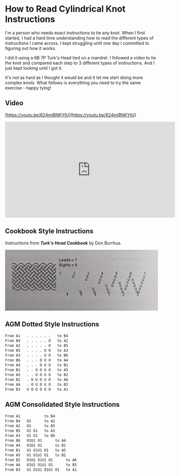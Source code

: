 # How to Read Cylindrical Knot Instructions

I'm a person who needs exact instructions to tie any knot. When I first started, I had a hard time understanding how to read the different types of instructions I came across. I kept struggling until one day I committed to figuring out how it works. 

I did it using a 6B 7P Turk's Head tied on a mandrel. I followed a video to tie the knot and compared each step to 3 different types of instructions. And I just kept looking until I got it. 

It's not as hard as I thought it would be and it let me start doing more complex knots. What follows is everything you need to try the same exercise - happy tying!

## Video

[https://youtu.be/624mjBNKYtU](https://youtu.be/624mjBNKYtU)

<iframe width="560" height="315" src="https://www.youtube.com/embed/624mjBNKYtU" title="YouTube video player" frameborder="0" allow="accelerometer; autoplay; clipboard-write; encrypted-media; gyroscope; picture-in-picture" allowfullscreen></iframe>

## Cookbook Style Instructions

Instructions from ***Turk's Head Cookbook*** by Don Burrhus. 

![Instructions from Turk's Head Cookbook](../assets/images/instructions_thk-7l-6b_cookbook-style.jpg)


## AGM Dotted Style Instructions

```
From A1   . . . . . .   to B4
From B4   . . . . . O   to A2
From A2   . . . . . O   to B5
From B5   . . . . U O   to A3
From A3   . . . . U O   to B6
From B6   . . . O U O   to A4
From A4   . . . O U O   to B1
From B1   . . U O U O   to A5
From A5   . . U O U O   to B2
From B2   . O U O U O   to A6
From A6   . O U O U O   to B3
From B3   U O U O U O   to A1
```

## AGM Consolidated Style Instructions

```
From A1           to B4
From B4   O1      to A2
From A2   O1      to B5
From B5   U1 O1   to A3
From A3   U1 O1   to B6
From B6   O1U1 O1      to A4
From A4   O1U1 O1      to B1
From B1   U1 O1U1 O1   to A5
From A5   U1 O1U1 O1   to B2
From B2   O1U1 O1U1 O1      to A6
From A6   O1U1 O1U1 O1      to B3
From B3   U1 O1U1 O1U1 O1   to A1
```

